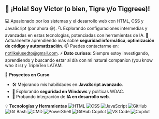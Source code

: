 ## 👋 ¡Hola! Soy Victor (o bien, Tigre y/o Tiggreee)!

💻 Apasionado por los sistemas y el desarrollo web con HTML, CSS y JavaScript (por ahora 😆).
🔍 Explorando configuraciones intermedias y avanzadas en estas tecnologías, potenciadas con herramientas de IA.
🌱 Actualmente aprendiendo más sobre **seguridad informática, optimización de código y automatización**.
📫 Puedes contactarme en: [notlikeiusedto@gmail.com](mailto:notlikeiusedto@gmail.com).
⚡ **Dato curioso:** Siempre estoy investigando, aprendiendo y buscando estar al día con mi natural companion (you know who it is) y TripleTen LATAM.

🚀 **Proyectos en Curso**
- 🛠 Mejorando mis habilidades en **JavaScript avanzado**.
- 🔐 Explorando **seguridad en Windows** y políticas WDAC.
- 📌 Probando integración de **IA en desarrollo web**.

💡 **Tecnologías y Herramientas**
![HTML](https://img.shields.io/badge/-HTML-orange?style=flat)
![CSS](https://img.shields.io/badge/-CSS-blue?style=flat)
![JavaScript](https://img.shields.io/badge/-JavaScript-yellow?style=flat)
![GitHub](https://img.shields.io/badge/-GitHub-black?style=flat)
![Git Bash](https://img.shields.io/badge/-Git%20Bash-lightgrey?style=flat)
![CMD](https://img.shields.io/badge/-CMD-grey?style=flat)
![PowerShell](https://img.shields.io/badge/-PowerShell-darkblue?style=flat)
![GitHub Copilot](https://img.shields.io/badge/-GitHub%20Copilot-blueviolet?style=flat)
![VS Code](https://img.shields.io/badge/-VS%20Code-blue?style=flat)
![Copilot](https://img.shields.io/badge/-Copilot-darkgreen?style=flat)

<!-- Este README aparece en mi perfil, puedes ver más de mis proyectos aquí. -->


